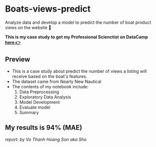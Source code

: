 # Boats-views-predict
Analyze data and develop a model to predict the number of boat product views on the website 🚢

**This is my case study to get my Professional Scienctist on DataCamp [here 👉](https://www.datacamp.com/certificate/DS0018937009878#)**

## Preview
- This is a case study about predict the number of views a listing will receive based on the boat's features.
- The dataset came from Nearly New Nautical
- The contents of my notebook include:
  1. Data Preprocessing
  2. Exploratory Data Analysis
  3. Model Development
  4. Evaluate model
  5. Summary

## My results is 94% (MAE)

*report:* *by Vo Thanh Hoang Son aka Sho*
